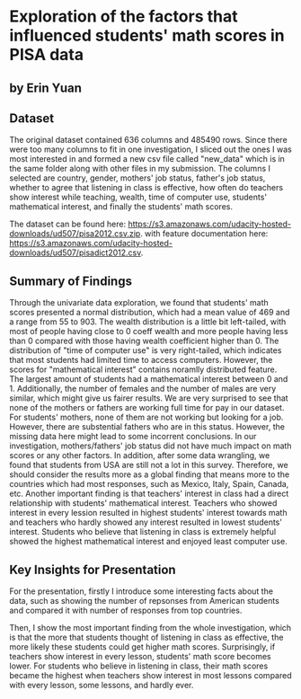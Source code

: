 # Exploration of the factors that influenced students' math scores in PISA data
## by Erin Yuan


## Dataset

The original dataset contained 636 columns and 485490 rows. Since there were too many columns to fit in one investigation, I sliced out the ones I was most interested in and formed a new csv file called "new_data" which is in the same folder along with other files in my submission. The columns I selected are country, gender, mothers' job status, father's job status, whether to agree that listening in class is effective, how often do teachers show interest while teaching, wealth, time of computer use, students' mathematical interest, and finally the students' math scores. 

The dataset can be found here: https://s3.amazonaws.com/udacity-hosted-downloads/ud507/pisa2012.csv.zip.
with feature documentation here: https://s3.amazonaws.com/udacity-hosted-downloads/ud507/pisadict2012.csv.


## Summary of Findings

Through the univariate data exploration, we found that students' math scores presented a normal distribution, which had a mean value of 469 and a range from 55 to 903. The wealth distribution is a little bit left-tailed, with most of people having close to 0 coeff wealth and more people having less than 0 compared with those having wealth coefficient higher than 0. The distribution of "time of computer use" is very right-tailed, which indicates that most students had limited time to access computers. However, the scores for "mathematical interest" contains noramlly distributed feature. The largest amount of students had a mathematical interest between 0 and 1. Additionally, the number of females and the number of males are very similar, which might give us fairer results. We are very surprised to see that none of the mothers or fathers are working full time for pay in our dataset. For students' mothers, none of them are not working but looking for a job. However, there are substential fathers who are in this status. However, the missing data here might lead to some incorrent conclusions. In our investigation, mothers/fathers' job status did not have much impact on math scores or any other factors. In addition, after some data wrangling, we found that students from USA are still not a lot in this survey. Therefore, we should consider the results more as a global finding that means more to the countries which had most responses, such as Mexico, Italy, Spain, Canada, etc. Another important finding is that teachers' interest in class had a direct relationship with students' mathematical interest. Teachers who showed interest in every lession resulted in highest students' interest towards math and teachers who hardly showed any interest resulted in lowest students' interest. Students who believe that listening in class is extremely helpful showed the highest mathematical interest and enjoyed least computer use. 

## Key Insights for Presentation

For the presentation, firstly I introduce some interesting facts about the data, such as showing the number of repsonses from American students and compared it with number of responses from top countries.

Then, I show the most important finding from the whole investigation, which is that the more that students thought of listening in class as effective, the more likely these students could get higher math scores. Surprisingly, if teachers show interest in every lesson, students' math score becomes lower. For students who believe in listening in class, their math scores became the highest when teachers show interest in most lessons compared with every lesson, some lessons, and hardly ever. 